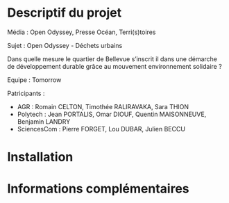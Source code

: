 # Descriptif du projet

Média : Open Odyssey, Presse Océan, Terri(s)toires

Sujet : Open Odyssey - Déchets urbains

Dans quelle mesure le quartier de Bellevue s’inscrit il dans une démarche de développement durable grâce au mouvement environnement solidaire ?

Equipe : Tomorrow

Patricipants :

- AGR : Romain CELTON, Timothée RALIRAVAKA, Sara THION
- Polytech : Jean PORTALIS, Omar DIOUF, Quentin MAISONNEUVE, Benjamin LANDRY
- SciencesCom : Pierre FORGET, Lou DUBAR, Julien BECCU

# Installation

# Informations complémentaires
